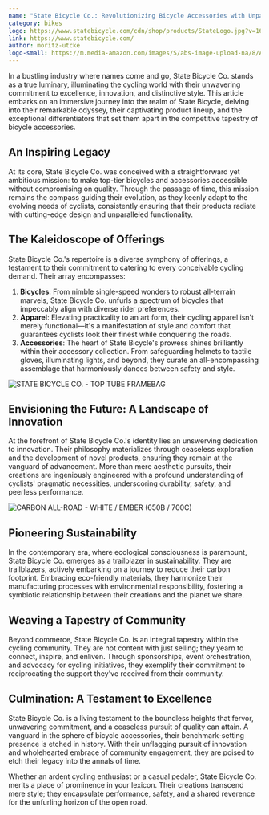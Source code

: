 ```yaml
---
name: "State Bicycle Co.: Revolutionizing Bicycle Accessories with Unparalleled Excellence"
category: bikes
logo: https://www.statebicycle.com/cdn/shop/products/StateLogo.jpg?v=1684443562
link: https://www.statebicycle.com/
author: moritz-utcke
logo-small: https://m.media-amazon.com/images/S/abs-image-upload-na/8/AmazonStores/ATVPDKIKX0DER/22e594dfbd5f9a37243e7116e39d64dc.w960.h868.png
---
```


In a bustling industry where names come and go, State Bicycle Co. stands as a true luminary, illuminating the cycling world with their unwavering commitment to excellence, innovation, and distinctive style. This article embarks on an immersive journey into the realm of State Bicycle, delving into their remarkable odyssey, their captivating product lineup, and the exceptional differentiators that set them apart in the competitive tapestry of bicycle accessories.

## An Inspiring Legacy

At its core, State Bicycle Co. was conceived with a straightforward yet ambitious mission: to make top-tier bicycles and accessories accessible without compromising on quality. Through the passage of time, this mission remains the compass guiding their evolution, as they keenly adapt to the evolving needs of cyclists, consistently ensuring that their products radiate with cutting-edge design and unparalleled functionality.

## The Kaleidoscope of Offerings

State Bicycle Co.'s repertoire is a diverse symphony of offerings, a testament to their commitment to catering to every conceivable cycling demand. Their array encompasses:

1. **Bicycles**: From nimble single-speed wonders to robust all-terrain marvels, State Bicycle Co. unfurls a spectrum of bicycles that impeccably align with diverse rider preferences.
2. **Apparel**: Elevating practicality to an art form, their cycling apparel isn't merely functional—it's a manifestation of style and comfort that guarantees cyclists look their finest while conquering the roads.
3. **Accessories**: The heart of State Bicycle's prowess shines brilliantly within their accessory collection. From safeguarding helmets to tactile gloves, illuminating lights, and beyond, they curate an all-encompassing assemblage that harmoniously dances between safety and style.

![STATE BICYCLE CO. - TOP TUBE FRAMEBAG](https://www.statebicycle.com/cdn/shop/products/StateBicycleCo.-TopTubeFramebag_1024x1024.jpg?v=1684443952)

## Envisioning the Future: A Landscape of Innovation

At the forefront of State Bicycle Co.'s identity lies an unswerving dedication to innovation. Their philosophy materializes through ceaseless exploration and the development of novel products, ensuring they remain at the vanguard of advancement. More than mere aesthetic pursuits, their creations are ingeniously engineered with a profound understanding of cyclists' pragmatic necessities, underscoring durability, safety, and peerless performance.

![CARBON ALL-ROAD - WHITE / EMBER (650B / 700C)](https://www.statebicycle.com/cdn/shop/files/CarbonAll-Road-White_Ember_650b_700c_-26_1024x1024.jpg?v=1688589513)

## Pioneering Sustainability

In the contemporary era, where ecological consciousness is paramount, State Bicycle Co. emerges as a trailblazer in sustainability. They are trailblazers, actively embarking on a journey to reduce their carbon footprint. Embracing eco-friendly materials, they harmonize their manufacturing processes with environmental responsibility, fostering a symbiotic relationship between their creations and the planet we share.

## Weaving a Tapestry of Community

Beyond commerce, State Bicycle Co. is an integral tapestry within the cycling community. They are not content with just selling; they yearn to connect, inspire, and enliven. Through sponsorships, event orchestration, and advocacy for cycling initiatives, they exemplify their commitment to reciprocating the support they've received from their community.

## Culmination: A Testament to Excellence

State Bicycle Co. is a living testament to the boundless heights that fervor, unwavering commitment, and a ceaseless pursuit of quality can attain. A vanguard in the sphere of bicycle accessories, their benchmark-setting presence is etched in history. With their unflagging pursuit of innovation and wholehearted embrace of community engagement, they are poised to etch their legacy into the annals of time.

Whether an ardent cycling enthusiast or a casual pedaler, State Bicycle Co. merits a place of prominence in your lexicon. Their creations transcend mere style; they encapsulate performance, safety, and a shared reverence for the unfurling horizon of the open road.